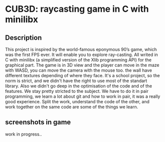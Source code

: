 # CUB3D: raycasting game in C with minilibx

## Description
This project is inspired by the world-famous eponymous 90’s game, which was the first FPS ever. It will enable you to explore ray-casting.
All writed in C with minilibx (a simplified version of the Xlib programming API) for the graphical part.
The game is in 3D view and the player can move in the maze with WASD, you can move the camera with the mouse too. the wall have different textures depending of where they face.
It's a school project, so the norm is strict, and we didn't have the right to use most of the standart library. Also we didn't go deep in the optimisation of the code and of the features. We stay pretty stricted to the subject.
We have to do it in pair programming, we learn a lot about git and how to work in pair, it was a really good experience. Split the work, understand the code of the other, and work together on the same code are some of the things we learn.

## screenshots in game
work in progress..
